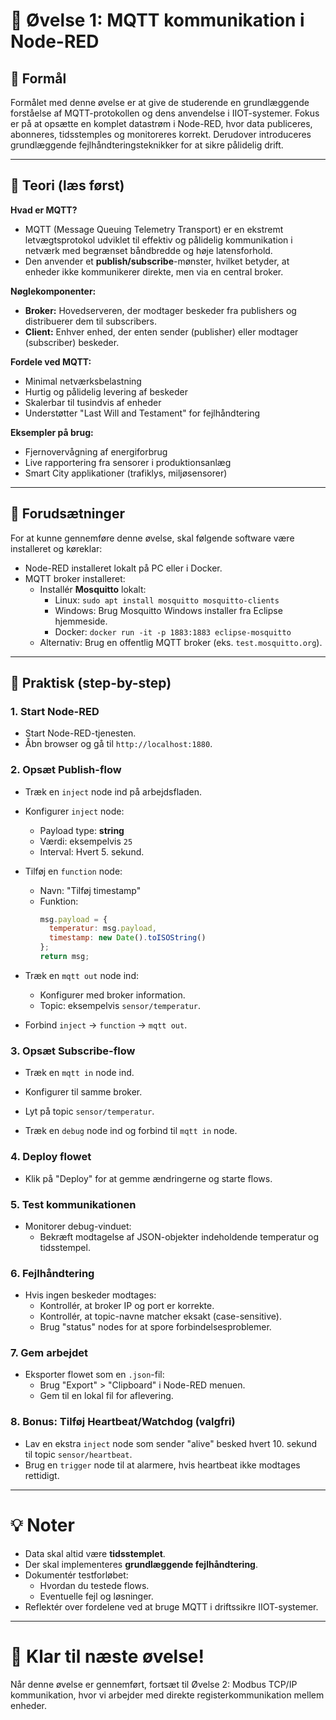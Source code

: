 # 📝 Øvelse 1: MQTT kommunikation i Node-RED

## 🌟 Formål
Formålet med denne øvelse er at give de studerende en grundlæggende forståelse af MQTT-protokollen og dens anvendelse i IIOT-systemer. Fokus er på at opsætte en komplet datastrøm i Node-RED, hvor data publiceres, abonneres, tidsstemples og monitoreres korrekt. Derudover introduceres grundlæggende fejlhåndteringsteknikker for at sikre pålidelig drift.

---

## 📖 Teori (læs først)

**Hvad er MQTT?**
- MQTT (Message Queuing Telemetry Transport) er en ekstremt letvægtsprotokol udviklet til effektiv og pålidelig kommunikation i netværk med begrænset båndbredde og høje latensforhold.
- Den anvender et **publish/subscribe**-mønster, hvilket betyder, at enheder ikke kommunikerer direkte, men via en central broker.

**Nøglekomponenter:**
- **Broker:** Hovedserveren, der modtager beskeder fra publishers og distribuerer dem til subscribers.
- **Client:** Enhver enhed, der enten sender (publisher) eller modtager (subscriber) beskeder.

**Fordele ved MQTT:**
- Minimal netværksbelastning
- Hurtig og pålidelig levering af beskeder
- Skalerbar til tusindvis af enheder
- Understøtter "Last Will and Testament" for fejlhåndtering

**Eksempler på brug:**
- Fjernovervågning af energiforbrug
- Live rapportering fra sensorer i produktionsanlæg
- Smart City applikationer (trafiklys, miljøsensorer)

---

## 🔧 Forudsætninger

For at kunne gennemføre denne øvelse, skal følgende software være installeret og køreklar:

- Node-RED installeret lokalt på PC eller i Docker.
- MQTT broker installeret:
  - Installér **Mosquitto** lokalt:
    - Linux: `sudo apt install mosquitto mosquitto-clients`
    - Windows: Brug Mosquitto Windows installer fra Eclipse hjemmeside.
    - Docker: `docker run -it -p 1883:1883 eclipse-mosquitto`
  - Alternativ: Brug en offentlig MQTT broker (eks. `test.mosquitto.org`).

---

## 🔄 Praktisk (step-by-step)

### 1. Start Node-RED
- Start Node-RED-tjenesten.
- Åbn browser og gå til `http://localhost:1880`.

### 2. Opsæt Publish-flow
- Træk en `inject` node ind på arbejdsfladen.
- Konfigurer `inject` node:
  - Payload type: **string**
  - Værdi: eksempelvis `25`
  - Interval: Hvert 5. sekund.

- Tilføj en `function` node:
  - Navn: "Tilføj timestamp"
  - Funktion:
    ```javascript
    msg.payload = {
      temperatur: msg.payload,
      timestamp: new Date().toISOString()
    };
    return msg;
    ```

- Træk en `mqtt out` node ind:
  - Konfigurer med broker information.
  - Topic: eksempelvis `sensor/temperatur`.

- Forbind `inject` -> `function` -> `mqtt out`.

### 3. Opsæt Subscribe-flow
- Træk en `mqtt in` node ind.
- Konfigurer til samme broker.
- Lyt på topic `sensor/temperatur`.

- Træk en `debug` node ind og forbind til `mqtt in` node.

### 4. Deploy flowet
- Klik på "Deploy" for at gemme ændringerne og starte flows.

### 5. Test kommunikationen
- Monitorer debug-vinduet:
  - Bekræft modtagelse af JSON-objekter indeholdende temperatur og tidsstempel.

### 6. Fejlhåndtering
- Hvis ingen beskeder modtages:
  - Kontrollér, at broker IP og port er korrekte.
  - Kontrollér, at topic-navne matcher eksakt (case-sensitive).
  - Brug "status" nodes for at spore forbindelsesproblemer.

### 7. Gem arbejdet
- Eksporter flowet som en `.json`-fil:
  - Brug "Export" > "Clipboard" i Node-RED menuen.
  - Gem til en lokal fil for aflevering.

### 8. Bonus: Tilføj Heartbeat/Watchdog (valgfri)
- Lav en ekstra `inject` node som sender "alive" besked hvert 10. sekund til topic `sensor/heartbeat`.
- Brug en `trigger` node til at alarmere, hvis heartbeat ikke modtages rettidigt.

---

# 💡 Noter
- Data skal altid være **tidsstemplet**.
- Der skal implementeres **grundlæggende fejlhåndtering**.
- Dokumentér testforløbet:
  - Hvordan du testede flows.
  - Eventuelle fejl og løsninger.
- Reflektér over fordelene ved at bruge MQTT i driftssikre IIOT-systemer.

---

# 🎉 Klar til næste øvelse!
Når denne øvelse er gennemført, fortsæt til Øvelse 2: Modbus TCP/IP kommunikation, hvor vi arbejder med direkte registerkommunikation mellem enheder.
